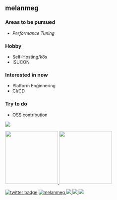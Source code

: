<!-- ### Hi there 👋 -->

<!--
**melanmeg/melanmeg** is a ✨ _special_ ✨ repository because its `README.md` (this file) appears on your GitHub profile.

Here are some ideas to get you started:

- 🔭 I’m currently working on ...
- 🌱 I’m currently learning ...
- 👯 I’m looking to collaborate on ...
- 🤔 I’m looking for help with ...
- 💬 Ask me about ...
- 📫 How to reach me: ...
- 😄 Pronouns: ...
- ⚡ Fun fact: ...
-->

## melanmeg

### Areas to be pursued
- *Performance Tuning*

### Hobby
- Self-Hosting/k8s
- ISUCON

### Interested in now
- Platform Enginnering
- CI/CD

### Try to do
- OSS contribution

![](https://github-profile-summary-cards.vercel.app/api/cards/profile-details?username=melanmeg&theme=midnight_purple)

<p>
<a href="https://github.com/melanmeg">
  <img height="170px" src="https://github-readme-stats.vercel.app/api?username=melanmeg&count_private=true&show_icons=true&theme=midnight-purple" />
</a>
<a href="https://github.com/melanmeg">
  <img height="170px" src="https://github-readme-stats.vercel.app/api/top-langs/?username=melanmeg&layout=compact&theme=midnight-purple" />
</a>
</p>

[![twitter badge](https://img.shields.io/badge/twitter-melanmeg-1da1f2?style=flat-square&logo=twitter)](https://twitter.com/melanmeg)
[![melanmeg](https://komarev.com/ghpvc/?username=melanmeg)
](https://github.com/melanmeg/melanmeg/)
[![](https://img.shields.io/github/followers/melanmeg?label=follow&logo=github&style=flat)
](https://github.com/melanmeg)
[![](https://qiita-badge.apiapi.app/s/melanmeg/posts.svg)
](http://qiita.com/melanmeg)
[![](https://qiita-badge.apiapi.app/s/melanmeg/contributions.svg)
](http://qiita.com/melanmeg)
